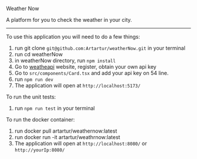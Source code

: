 Weather Now

A platform for you to check the weather in your city.

---

To use this application you will need to do a few things:

1. run git clone `git@github.com:Artartur/weatherNow.git` in your terminal
2. run cd weatherNow
3. in weatherNow directory, run `npm install`
4. Go to [weatheapi](https://www.weatherapi.com/) website, register, obtain your own api key
5. Go to `src/components/Card.tsx` and add your api key on 54 line.
6. run `npm run dev`
7. The application will open at `http://localhost:5173/`

To run the unit tests:

1. run `npm run test` in your terminal

To run the docker container:

1. run docker pull artartur/weathernow:latest
2. run docker run -it artartur/weathrnow:latest
3. The application will open at `http://localhost:8080/` or `http://yourIp:8080/`
